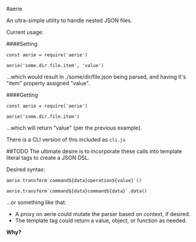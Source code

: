 #aerie

An ultra-simple utility to handle nested JSON files.

Current usage:

####Setting
```
const aerie = require('aerie')

aerie('some.dir.file.item', 'value')
```
...which would result in ./some/dir/file.json being parsed, and having it's "item" property assigned "value".

####Getting
```
const aerie = require('aerie')

aerie('some.dir.file.item')
```
...which will return "value" (per the previous example).

There is a CLI version of this included as `cli.js`


##TODO
The ultimate desire is to incorporate these calls into template literal tags to create a JSON DSL.

Desired syntax:
```
aerie.transform`command${data}operation${value}`()

aerie.transform`command${data}command${data}`.data()
```
...or something like that.

- A proxy on aerie could mutate the parser based on context, if desired.
- The template tag could return a value, object, or function as needed.

**Why?**

